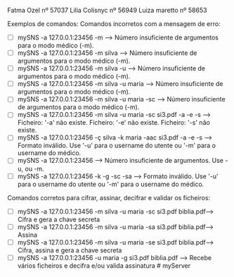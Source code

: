 Fatma Ozel nº 57037
Lilia Colisnyc nº 56949
Luiza maretto nº 58653

Exemplos de comandos:
Comandos incorretos com a mensagem de erro:
- [ ] mySNS -a 127.0.0.1:23456 -m —> Número insuficiente de argumentos para o modo médico (-m).
- [ ] mySNS -a 127.0.0.1:23456 -m silva —>  Número insuficiente de argumentos para o modo médico (-m).
- [ ] mySNS -a 127.0.0.1:23456 -m silva -u —> Número insuficiente de argumentos para o modo médico (-m).
- [ ] mySNS -a 127.0.0.1:23456 -m silva -u maria —> Número insuficiente de argumentos para o modo médico (-m).
- [ ] mySNS -a 127.0.0.1:23456 -m silva -u maria -sc —> Número insuficiente de argumentos para o modo médico (-m).
- [ ] mySNS -a 127.0.0.1:23456 -m silva -u maria -sc si3.pdf -a -e -s —> 
    Ficheiro: '-a' não existe.
    Ficheiro: '-e' não existe.
    Ficheiro: '-s' não existe.
- [ ] mySNS -a 127.0.0.1:23456 -ç silva -k maria -aac si3.pdf -a -e -s —> Formato inválido. Use '-u' para o username do utente ou '-m'    para o username do médico.
- [ ] mySNS -a 127.0.0.1:23456 —> Número insuficiente de argumentos. Use -u, ou -m.
- [ ] mySNS -a 127.0.0.1:23456 -k -g -sc -sa —> Formato inválido. Use '-u' para o username do utente ou '-m' para o username do médico.

Comandos corretos para cifrar, assinar, decifrar e validar os ficheiros:
- [ ] mySNS -a 127.0.0.1:23456 -m silva -u maria -sc si3.pdf biblia.pdf--> Cifra e gera a chave secreta
- [ ] mySNS -a 127.0.0.1:23456 -m silva -u maria -sa si3.pdf biblia.pdf--> Assina
- [ ] mySNS -a 127.0.0.1:23456 -m silva -u maria -se si3.pdf biblia.pdf--> Cifra, assina e gera a chave secreta
- [ ] mySNS -a 127.0.0.1:23456 -u maria -g si3.pdf biblia.pdf --> Recebe vários ficheiros e decifra e/ou valida assinatura # myServer

